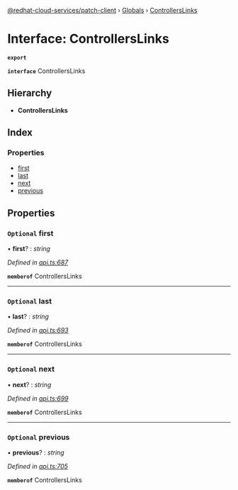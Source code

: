 [@redhat-cloud-services/patch-client](../README.md) › [Globals](../globals.md) › [ControllersLinks](controllerslinks.md)

# Interface: ControllersLinks

**`export`** 

**`interface`** ControllersLinks

## Hierarchy

* **ControllersLinks**

## Index

### Properties

* [first](controllerslinks.md#optional-first)
* [last](controllerslinks.md#optional-last)
* [next](controllerslinks.md#optional-next)
* [previous](controllerslinks.md#optional-previous)

## Properties

### `Optional` first

• **first**? : *string*

*Defined in [api.ts:687](https://github.com/RedHatInsights/javascript-clients/blob/b3a33353/packages/patch/api.ts#L687)*

**`memberof`** ControllersLinks

___

### `Optional` last

• **last**? : *string*

*Defined in [api.ts:693](https://github.com/RedHatInsights/javascript-clients/blob/b3a33353/packages/patch/api.ts#L693)*

**`memberof`** ControllersLinks

___

### `Optional` next

• **next**? : *string*

*Defined in [api.ts:699](https://github.com/RedHatInsights/javascript-clients/blob/b3a33353/packages/patch/api.ts#L699)*

**`memberof`** ControllersLinks

___

### `Optional` previous

• **previous**? : *string*

*Defined in [api.ts:705](https://github.com/RedHatInsights/javascript-clients/blob/b3a33353/packages/patch/api.ts#L705)*

**`memberof`** ControllersLinks
